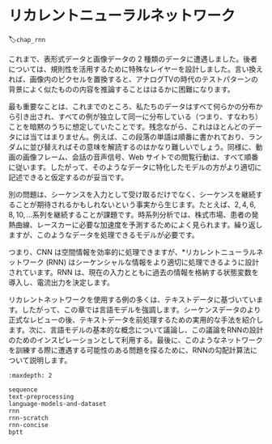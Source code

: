# リカレントニューラルネットワーク
:label:`chap_rnn`

これまで、表形式データと画像データの 2 種類のデータに遭遇しました。後者については、規則性を活用するために特殊なレイヤーを設計しました。言い換えれば、画像内のピクセルを置換すると、アナログTVの時代のテストパターンの背景によく似たものの内容を推論することははるかに困難になります。 

最も重要なことは、これまでのところ、私たちのデータはすべて何らかの分布から引き出され、すべての例が独立して同一に分布している（つまり、すなわち）ことを暗黙のうちに想定していたことです。残念ながら、これはほとんどのデータには当てはまりません。例えば、この段落の単語は順番に書かれており、ランダムに並び替えればその意味を解読するのはかなり難しいでしょう。同様に、動画の画像フレーム、会話の音声信号、Web サイトでの閲覧行動は、すべて順番に従います。したがって、そのようなデータに特化したモデルの方がより適切に記述できると仮定するのが妥当です。 

別の問題は、シーケンスを入力として受け取るだけでなく、シーケンスを継続することが期待されるかもしれないという事実から生じます。たとえば、$2, 4, 6, 8, 10, \ldots$系列を継続することが課題です。時系列分析では、株式市場、患者の発熱曲線、レースカーに必要な加速度を予測するためによく見られます。繰り返しますが、このようなデータを処理できるモデルが必要です。 

つまり、CNN は空間情報を効率的に処理できますが、*リカレントニューラルネットワーク (RNN) はシーケンシャルな情報をより適切に処理できるように設計されています。RNN は、現在の入力とともに過去の情報を格納する状態変数を導入し、電流出力を決定します。 

リカレントネットワークを使用する例の多くは、テキストデータに基づいています。したがって、この章では言語モデルを強調します。シーケンスデータのより正式なレビューの後、テキストデータを前処理するための実用的な手法を紹介します。次に、言語モデルの基本的な概念について議論し、この議論をRNNの設計のためのインスピレーションとして利用する。最後に、このようなネットワークを訓練する際に遭遇する可能性のある問題を探るために、RNNの勾配計算法について説明します。

```toc
:maxdepth: 2

sequence
text-preprocessing
language-models-and-dataset
rnn
rnn-scratch
rnn-concise
bptt
```
